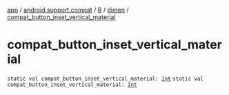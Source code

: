[app](../../../index.md) / [android.support.compat](../../index.md) / [R](../index.md) / [dimen](index.md) / [compat_button_inset_vertical_material](.)

# compat_button_inset_vertical_material

`static val compat_button_inset_vertical_material: `[`Int`](https://kotlinlang.org/api/latest/jvm/stdlib/kotlin/-int/index.html)
`static val compat_button_inset_vertical_material: `[`Int`](https://kotlinlang.org/api/latest/jvm/stdlib/kotlin/-int/index.html)